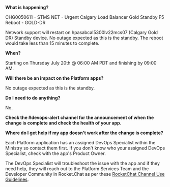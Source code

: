 
**What is happening?**

CHG0050611 - STMS NET - Urgent Calgary Load Balancer Gold Standby F5 Reboot - GOLD-DR

Network support will restart on hpasabcal5300lv22mcs07 (Calgary Gold DR) Standby device. No outage expected as this is the standby. The reboot would take less than 15 minutes to complete.

**When?**

Starting on Thursday July 20th @ 06:00 AM PDT and finishing by 09:00 AM.

**Will there be an impact on the Platform apps?**

No outage expected as this is the standby.

**Do I need to do anything?**

No.

**Check the #devops-alert channel for the announcement of when the change is complete and check the health of your app.**

**Where do I get help if my app doesn't work after the change is complete?**

Each Platform application has an assigned DevOps Specialist within the Ministry so contact them first. If you don't know who your assigned DevOps Specialist, check with the app's Product Owner.

The DevOps Specialist will troubleshoot the issue with the app and if they need help, they will reach out to the Platform Services Team and the Developer Community in Rocket.Chat as per these [RocketChat Channel Use Guidelines](
https://developer.gov.bc.ca/Getting-human-support-for-issues-not-covered-by-devops-requests).